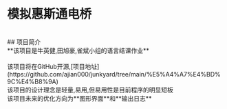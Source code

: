 # 模拟惠斯通电桥<br>
<br>
## 项目简介<br>
**该项目是牛英健,田旭豪,雀斌小组的语言结课作业**<br><br>
该项目将在GitHub开源,[项目地址](https://github.com/ajian000/junkyard/tree/main/%E5%A4%A7%E4%BD%9C%E4%B8%9A)<br>
该项目的设计理念是轻量,易用,但易用性是目前程序的明显短板<br>
该项目未来的优化方向为**图形界面**和**输出日志**<br>

